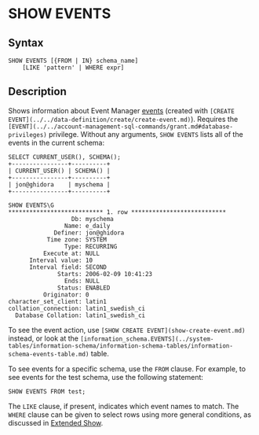 
# SHOW EVENTS

## Syntax


```
SHOW EVENTS [{FROM | IN} schema_name]
    [LIKE 'pattern' | WHERE expr]
```

## Description


Shows information about Event Manager [events](../../../../../server-usage/programming-customizing-mariadb/triggers-events/event-scheduler/events.md) (created with `[CREATE EVENT](../../data-definition/create/create-event.md)`). Requires the `[EVENT](../../account-management-sql-commands/grant.md#database-privileges)` privilege. Without any arguments, `SHOW EVENTS` lists all of the events in the current schema:


```
SELECT CURRENT_USER(), SCHEMA();
+----------------+----------+
| CURRENT_USER() | SCHEMA() |
+----------------+----------+
| jon@ghidora    | myschema |
+----------------+----------+

SHOW EVENTS\G
*************************** 1. row ***************************
                  Db: myschema
                Name: e_daily
             Definer: jon@ghidora
           Time zone: SYSTEM
                Type: RECURRING
          Execute at: NULL
      Interval value: 10
      Interval field: SECOND
              Starts: 2006-02-09 10:41:23
                Ends: NULL
              Status: ENABLED
          Originator: 0
character_set_client: latin1
collation_connection: latin1_swedish_ci
  Database Collation: latin1_swedish_ci
```

To see the event action, use `[SHOW CREATE EVENT](show-create-event.md)` instead, or look at the `[information_schema.EVENTS](../system-tables/information-schema/information-schema-tables/information-schema-events-table.md)` table.


To see events for a specific schema, use the `FROM` clause.
For example, to see events for the test schema, use the following statement:


```
SHOW EVENTS FROM test;
```

The `LIKE` clause, if present, indicates which event names to
match. The `WHERE` clause can be given to select rows using
more general conditions, as discussed in [Extended Show](extended-show.md).

